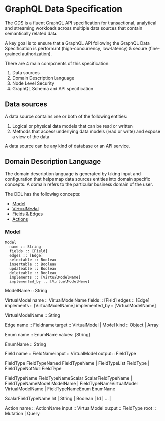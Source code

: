 # GraphQL Data Specification

The GDS is a fluent GraphQL API specification for transactional, analytical and streaming workloads across multiple data sources that contain semantically related data.

A key goal is to ensure that a GraphQL API following the GraphQL Data Specification is performant (high-concurrency, low-latency) & secure (fine-grained authorization).

There are 4 main components of this specification:
1. Data sources
2. Domain Description Language
3. Node Level Security
4. GraphQL Schema and API specification

## Data sources

A data source contains one or both of the following entities:
1. Logical or physical data models that can be read or written
2. Methods that access underlying data models (read or write) and expose a view of the data

A data source can be any kind of database or an API service.

## Domain Description Language

The domain description language is generated by taking input and configuration that helps map data sources entities into domain specific concepts. A domain refers to the particular business domain of the user.

The DDL has the following concepts:

- [Model](#model)
- [VirtualModel](#virtual-model)
- [Fields & Edges](#fields-and-edges)
- [Actions](#actions)

### Model
```
Model
  name :: String
  fields :: [Field]
  edges :: [Edge]
  selectable :: Boolean
  insertable :: Boolean
  updateable :: Boolean
  deleteable :: Boolean
  implements :: [VirtualModelName]
  implemented_by :: [VirtualModelName]
```
ModelName :: String

VirtualModel
	name :: VirtualModelName
fields :: [Field]
edges :: [Edge]
implements :: [VirtualModelName]
implemented_by :: [VirtualModelName]

VirtualModelName :: String

Edge
	name :: Fieldname
	target :: VirtualModel | Model
kind :: Object | Array

Enum
	name :: EnumName
	values: [String]

EnumName :: String

Field
name :: FieldName 
input :: VirtualModel
output :: FieldType

FieldType
FieldTypeNamed FieldTypeName | 
FieldTypeList FieldType | 
FieldTypeNotNull FieldType

FieldTypeName 
FieldTypeNameScalar ScalarFieldTypeName | 
FieldTypeNameModel ModelName | 
FieldTypeNameVirtualModel VirtualModelName | 
FieldTypeNameEnum EnumName

ScalarFieldTypeName 
Int | 
String |
Boolean | 
Id | ... | 

Action
	name :: ActionName
input :: VirtualModel
output :: FieldType
root :: Mutation | Query
